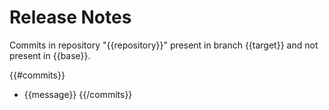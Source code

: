 Release Notes
=============
Commits in repository "{{repository}}" present in branch {{target}} and not present in {{base}}.

{{#commits}}
* {{message}}
{{/commits}}